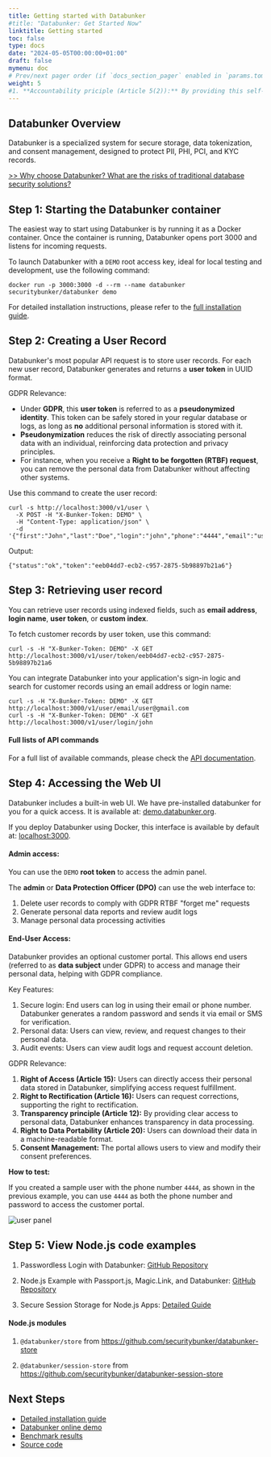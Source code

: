 ```yaml
---
title: Getting started with Databunker
#title: "Databunker: Get Started Now"
linktitle: Getting started
toc: false
type: docs
date: "2024-05-05T00:00:00+01:00"
draft: false
mymenu: doc
# Prev/next pager order (if `docs_section_pager` enabled in `params.toml`)
weight: 5
#1. **Accountability priciple (Article 5(2)):** By providing this self-service portal, organizations demonstrate their commitment to GDPR principles. All user actions in the portal can be logged, contributing to the demonstration of compliance.
---
```

## Databunker Overview
Databunker is a specialized system for secure storage, data tokenization, and consent management, designed to protect PII, PHI, PCI, and KYC records.

[>> Why choose Databunker? What are the risks of traditional database security solutions?](/doc/introduction/)


## Step 1: Starting the Databunker container
The easiest way to start using Databunker is by running it as a Docker container. Once the container is running, Databunker opens port 3000 and listens for incoming requests.

To launch Databunker with a ``DEMO`` root access key, ideal for local testing and development, use the following command:

```
docker run -p 3000:3000 -d --rm --name databunker securitybunker/databunker demo
```

For detailed installation instructions, please refer to the [full installation guide](/doc/install/).

## Step 2: Creating a User Record

Databunker's most popular API request is to store user records. For each new user record, Databunker generates and returns a **user token** in UUID format.

GDPR Relevance:
* Under **GDPR**, this **user token** is referred to as a **pseudonymized identity**. This token can be safely stored in your regular database or logs, as long as **no** additional personal information is stored with it.
* **Pseudonymization** reduces the risk of directly associating personal data with an individual, reinforcing data protection and privacy principles.
* For instance, when you receive a **Right to be forgotten (RTBF) request**, you can remove the personal data from Databunker without affecting other systems.

Use this command to create the user record:

```
curl -s http://localhost:3000/v1/user \
  -X POST -H "X-Bunker-Token: DEMO" \
  -H "Content-Type: application/json" \
  -d '{"first":"John","last":"Doe","login":"john","phone":"4444","email":"user@gmail.com"}'
```

Output:
```
{"status":"ok","token":"eeb04dd7-ecb2-c957-2875-5b98897b21a6"}
```

## Step 3: Retrieving user record

You can retrieve user records using indexed fields, such as **email address**, **login name**, **user token**, or **custom index**.

To fetch customer records by user token, use this command:
```
curl -s -H "X-Bunker-Token: DEMO" -X GET http://localhost:3000/v1/user/token/eeb04dd7-ecb2-c957-2875-5b98897b21a6
```

You can integrate Databunker into your application's sign-in logic and search for customer records using an email address or login name:

```
curl -s -H "X-Bunker-Token: DEMO" -X GET http://localhost:3000/v1/user/email/user@gmail.com
curl -s -H "X-Bunker-Token: DEMO" -X GET http://localhost:3000/v1/user/login/john
```

#### Full lists of API commands

For a full list of available commands, please check the [API documentation](https://documenter.getpostman.com/view/11310294/Szmcbz32).

## Step 4: Accessing the Web UI

Databunker includes a built-in web UI. We have pre-installed databunker for you for a quick access. It is available at: <a href="https://demo.databunker.org/" target="_blank">demo.databunker.org</a>.

If you deploy Databunker using Docker, this interface is available by default at: <a href="http://localhost:3000/" target="_blank">localhost:3000</a>.

#### Admin access:

You can use the ``DEMO`` **root token** to access the admin panel.

The **admin** or **Data Protection Officer (DPO)** can use the web interface to:
1. Delete user records to comply with GDPR RTBF "forget me" requests
1. Generate personal data reports and review audit logs
1. Manage personal data processing activities

#### End-User Access:

Databunker provides an optional customer portal. This allows end users (referred to as **data subject** under GDPR) to access and manage their personal data, helping with GDPR compliance.

Key Features:
1. Secure login: End users can log in using their email or phone number. Databunker generates a random password and sends it via email or SMS for verification.
1. Personal data: Users can view, review, and request changes to their personal data.
1. Audit events: Users can view audit logs and request account deletion.

GDPR Relevance:
1. **Right of Access (Article 15):** Users can directly access their personal data stored in Databunker, simplifying access request fulfillment.
1. **Right to Rectification (Article 16):** Users can request corrections, supporting the right to rectification.
1. **Transparency principle (Article 12):** By providing clear access to personal data, Databunker enhances transparency in data processing.
1. **Right to Data Portability (Article 20):** Users can download their data in a machine-readable format.
1. **Consent Management:** The portal allows users to view and modify their consent preferences.

**How to test:**

If you created a sample user with the phone number ``4444``, as shown in the previous example, you can use ``4444`` as both the phone number and password to access the customer portal.

![user panel](https://raw.githubusercontent.com/securitybunker/databunker/master/images/ui-profile-edit-and-save.png)


## Step 5: View Node.js code examples
1. Passwordless Login with Databunker: [GitHub Repository](https://github.com/securitybunker/databunker-nodejs-passwordless-login)

2. Node.js Example with Passport.js, Magic.Link, and Databunker: [GitHub Repository](https://github.com/securitybunker/databunker-nodejs-example)

3. Secure Session Storage for Node.js Apps: [Detailed Guide](https://databunker.org/use-case/secure-session-storage/#databunker-support-for-nodejs)

#### Node.js modules

1. `@databunker/store` from https://github.com/securitybunker/databunker-store

2. `@databunker/session-store` from https://github.com/securitybunker/databunker-session-store

## Next Steps
- [Detailed installation guide](/doc/install/)
- [Databunker online demo](/doc/demo/)
- [Benchmark results](/doc/benchmark/)
- [Source code](https://github.com/securitybunker/databunker/)
